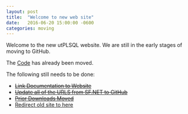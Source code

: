 ```yaml
---
layout: post
title:  "Welcome to new web site"
date:   2016-06-20 15:00:00 -0600
categories: moving
---
```


Welcome to the new utPLSQL website.  We are still in the early stages of moving to GitHub.   

The [Code](https://github.com/utPLSQL/utPLSQL) has already been moved.

The following still needs to be done:

- ~~[Link Documentation to Website](https://github.com/utPLSQL/utPLSQL/issues/19)~~
- ~~[Update all of the URLS from SF.NET to GitHub](https://github.com/utPLSQL/utPLSQL/issues/4)~~
- ~~[Prior Downloads Moved](https://github.com/utPLSQL/utPLSQL/issues/20)~~
- [Redirect old site to here](https://github.com/utPLSQL/utPLSQL/issues/3)


